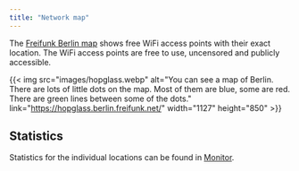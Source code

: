 ```yaml
---
title: "Network map"
---
```


The [Freifunk Berlin map](https://hopglass.berlin.freifunk.net/) shows free WiFi access points with their exact location. The WiFi access points are free to use, uncensored and publicly accessible.

{{< img src="images/hopglass.webp" alt="You can see a map of Berlin. There are lots of little dots on the map. Most of them are blue, some are red. There are green lines between some of the dots." link="https://hopglass.berlin.freifunk.net/" width="1127" height="850" >}}

## Statistics

Statistics for the individual locations can be found in [Monitor](https://monitor.berlin.freifunk.net/cgp/).
